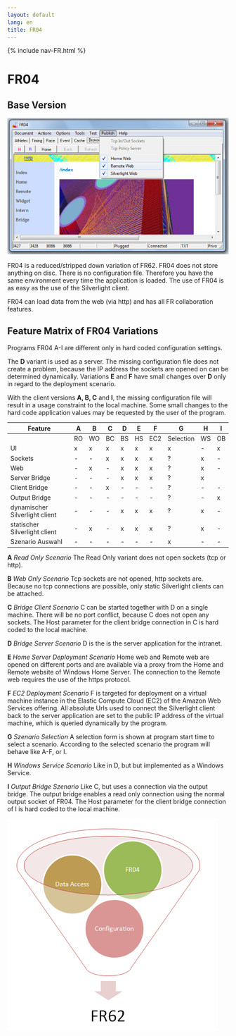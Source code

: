 ```yaml
---
layout: default
lang: en
title: FR04
---
```


{% include nav-FR.html %}

# FR04

## Base Version

![FR04 screenshot](../images/FR04.png)

FR04 is a reduced/stripped down variation of FR62. 
FR04 does not store anything on disc. 
There is no configuration file. 
Therefore you have the same environment every time the application is loaded. 
The use of FR04 is as easy as the use of the Silverlight client.

FR04 can load data from the web (via http) and has all FR collaboration features.

## Feature Matrix of FR04 Variations

Programs FR04 A-I are different only in hard coded configuration settings.

The **D** variant is used as a server. 
The missing configuration file does not create a problem, 
because the IP address the sockets are opened on can be determined dynamically. 
Variations **E** and **F** have small changes over **D** only in regard to the deployment scenario.

With the client versions **A, B, C** and **I**, 
the missing configuration file will result in a usage constraint to the local machine. 
Some small changes to the hard code application values may be requested by the user of the program.


<table>
    <thead>
        <tr>
            <th>Feature</th>
            <th>A</th>
            <th>B</th>
            <th>C</th>
            <th>D</th>
            <th>E</th>
            <th>F</th>
            <th>G</th>
            <th>H</th>
            <th>I</th>
        </tr>
    </thead>
    <tr>
        <td></td>
        <td>RO</td>
        <td>WO</td>
        <td>BC</td>
        <td>BS</td>
        <td>HS</td>
        <td>EC2</td>
        <td>Selection</td>
        <td>WS</td>
        <td>OB</td>
    </tr>
    <tr>
        <td>UI</td>
        <td>x</td>
        <td>x</td>
        <td>x</td>
        <td>x</td>
        <td>x</td>
        <td>x</td>
        <td>x</td>
        <td>-</td>
        <td>x</td>
    </tr>
    <tr>
        <td>Sockets</td>
        <td>-</td>
        <td>-</td>
        <td>x</td>
        <td>x</td>
        <td>x</td>
        <td>x</td>
        <td>?</td>
        <td>x</td>
        <td>-</td>
    </tr>
    <tr>
        <td>Web</td>
        <td>-</td>
        <td>x</td>
        <td>-</td>
        <td>x</td>
        <td>x</td>
        <td>x</td>
        <td>?</td>
        <td>x</td>
        <td>-</td>
    </tr>
    <tr>
        <td>Server Bridge</td>
        <td>-</td>
        <td>-</td>
        <td>-</td>
        <td>x</td>
        <td>x</td>
        <td>x</td>
        <td>?</td>
        <td>x</td>
    </tr>
    <tr>
        <td>Client Bridge</td>
        <td>-</td>
        <td>-</td>
        <td>x</td>
        <td>-</td>
        <td>-</td>
        <td>-</td>
        <td>?</td>
        <td>-</td>
        <td>-</td>
    </tr>
    <tr>
        <td>Output Bridge</td>
        <td>-</td>
        <td>-</td>
        <td>-</td>
        <td>-</td>
        <td>-</td>
        <td>-</td>
        <td>?</td>
        <td>-</td>
        <td>x</td>
    </tr>
    <tr>
        <td>dynamischer Silverlight client</td>
        <td>-</td>
        <td>-</td>
        <td>-</td>
        <td>x</td>
        <td>x</td>
        <td>x</td>
        <td>?</td>
        <td>x</td>
        <td>-</td>
    </tr>
    <tr>
        <td>statischer Silverlight client</td>
        <td>-</td>
        <td>x</td>
        <td>-</td>
        <td>x</td>
        <td>x</td>
        <td>x</td>
        <td>?</td>
        <td>x</td>
        <td>-</td>
    </tr>
    <tr>
        <td>Szenario Auswahl</td>
        <td>-</td>
        <td>-</td>
        <td>-</td>
        <td>-</td>
        <td>-</td>
        <td>-</td>
        <td>x</td>
        <td>-</td>
        <td>-</td>
    </tr>
</table>

**A** *Read Only Scenario*
The Read Only variant does not open sockets (tcp or http). 

**B** *Web Only Scenario*
Tcp sockets are not opened, http sockets are. 
Because no tcp connections are possible, 
only static Silverlight clients can be attached.

**C** *Bridge Client Scenario*
C can be started together with D on a single machine.
There will be no port conflict, because C does not open any sockets.
The Host parameter for the client bridge connection in C is hard coded to the local machine.

**D** *Bridge Server Scenario*
D is the is the server application for the intranet.

**E** *Home Server Deployment Scenario*
Home web and Remote web are opened on different ports 
and are available via a proxy from the Home and Remote website of Windows Home Server. 
The connection to the Remote web requires the use of the https protocol.

**F** *EC2 Deployment Scenario*
F is targeted for deployment on a virtual machine instance in the Elastic Compute Cloud (EC2) of the Amazon Web Services offering.
All absolute Urls used to connect the Silverlight client back to the server application 
are set to the public IP address of the virtual machine, which is queried dynamically by the program.

**G** *Szenario Selection*
A selection form is shown at program start time to select a scenario. 
According to the selected scenario the program will behave like A-F, or I.

**H** *Windows Service Scenario*
Like in D, but but implemented as a Windows Service.

**I** *Output Bridge Szenario*
Like C, but uses a connection via the output bridge. 
The output bridge enables a read only connection using the normal output socket of FR04. 
The Host parameter for the client bridge connection of I is hard coded to the local machine. 

![From FR04 to FR62](../images/FR04-Trichter.png)
